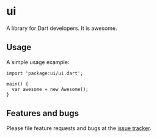 # ui

A library for Dart developers. It is awesome.

## Usage

A simple usage example:

    import 'package:ui/ui.dart';

    main() {
      var awesome = new Awesome();
    }

## Features and bugs

Please file feature requests and bugs at the [issue tracker][tracker].

[tracker]: http://example.com/issues/replaceme
